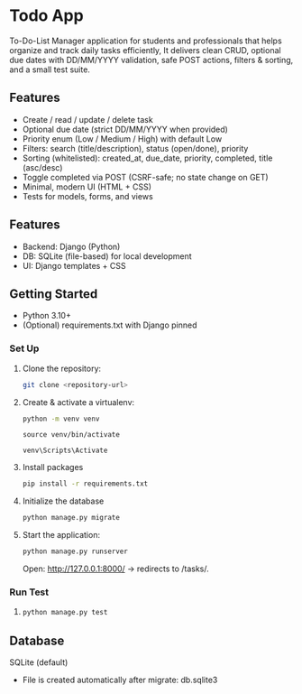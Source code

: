 # Todo App

To-Do-List Manager application for students and professionals that helps organize and track daily tasks efficiently, It delivers clean CRUD, optional due dates with DD/MM/YYYY validation, safe POST actions, filters & sorting, and a small test suite.

## Features

- Create / read / update / delete task
- Optional due date (strict DD/MM/YYYY when provided)
- Priority enum (Low / Medium / High) with default Low
- Filters: search (title/description), status (open/done), priority
- Sorting (whitelisted): created_at, due_date, priority, completed, title (asc/desc)
- Toggle completed via POST (CSRF-safe; no state change on GET)
- Minimal, modern UI (HTML + CSS)
- Tests for models, forms, and views

## Features
- Backend: Django (Python)
- DB: SQLite (file-based) for local development
- UI: Django templates + CSS

## Getting Started
- Python 3.10+
- (Optional) requirements.txt with Django pinned

### Set Up

1. Clone the repository:
    ```bash
    git clone <repository-url>
    ```
2. Create & activate a virtualenv:
    ```bash
    python -m venv venv
    ```
    ```macOS/Linux
    source venv/bin/activate
    ```
    ```Windows (PowerShell)
    venv\Scripts\Activate
3. Install packages
    ```bash
    pip install -r requirements.txt
    ```
5. Initialize the database 
    ```bash
    python manage.py migrate
    ```
6. Start the application: 
    ```bash
    python manage.py runserver
    ```
    Open: http://127.0.0.1:8000/ → redirects to /tasks/.

### Run Test 
    
 1. ```bash
    python manage.py test
    ```

## Database
SQLite (default) 
- File is created automatically after migrate: db.sqlite3
